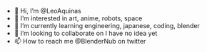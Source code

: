 - 👋 Hi, I’m @LeoAquinas
- 👀 I’m interested in art, anime, robots, space
- 🌱 I’m currently learning engineering, japanese, coding, blender
- 💞️ I’m looking to collaborate on I have no idea yet
- 📫 How to reach me @BlenderNub on twitter

<!---
LeoAquinas/LeoAquinas is a ✨ special ✨ repository because its `README.md` (this file) appears on your GitHub profile.
You can click the Preview link to take a look at your changes.
--->
